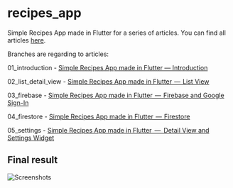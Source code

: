 # recipes_app

Simple Recipes App made in Flutter for a series of articles. You can find all articles [here](https://medium.com/@michael.krol).

Branches are regarding to articles:

01_introduction - [Simple Recipes App made in Flutter — Introduction](https://medium.com/@michael.krol/simple-recipes-app-made-in-flutter-introduction-c80964167a19)

02_list_detail_view - [Simple Recipes App made in Flutter  —  List View](https://medium.com/@michael.krol/simple-recipes-app-made-in-flutter-list-view-283ef85f91e7)

03_firebase - [Simple Recipes App made in Flutter  —  Firebase and Google Sign-In](https://medium.com/flutter-community/simple-recipes-app-made-in-flutter-firebase-and-google-sign-in-14d1535e9a59)

04_firestore - [Simple Recipes App made in Flutter  —  Firestore](https://medium.com/flutter-community/simple-recipes-app-made-in-flutter-firestore-f386722102da)

05_settings - [Simple Recipes App made in Flutter   —   Detail View and Settings Widget](https://medium.com/flutter-community/simple-recipes-app-made-in-flutter-detail-view-and-settings-widget-9a7ca9ebec93)

## Final result

![Screenshots](https://cdn-images-1.medium.com/max/800/1*QD-R8NARXpMC7lyXjrfnpg.png)
